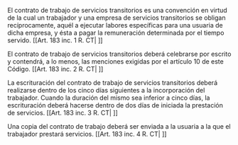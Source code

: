 El contrato de trabajo de servicios transitorios es una convención en virtud de la cual un trabajador y una empresa de servicios transitorios se obligan recíprocamente, aquél a ejecutar labores específicas para una usuaria de dicha empresa, y ésta a pagar la remuneración determinada por el tiempo servido. [[Art. 183 inc. 1 R. CT| ]]

El contrato de trabajo de servicios transitorios deberá celebrarse por escrito y contendrá, a lo menos, las menciones exigidas por el artículo 10 de este Código. [[Art. 183 inc. 2 R. CT| ]]

La escrituración del contrato de trabajo de servicios transitorios deberá realizarse dentro de los cinco días siguientes a la incorporación del trabajador. Cuando la duración del mismo sea inferior a cinco días, la escrituración deberá hacerse dentro de dos días de iniciada la prestación de servicios. [[Art. 183 inc. 3 R. CT| ]]

Una copia del contrato de trabajo deberá ser enviada a la usuaria a la que el trabajador prestará servicios. [[Art. 183 inc. 4 R. CT| ]]